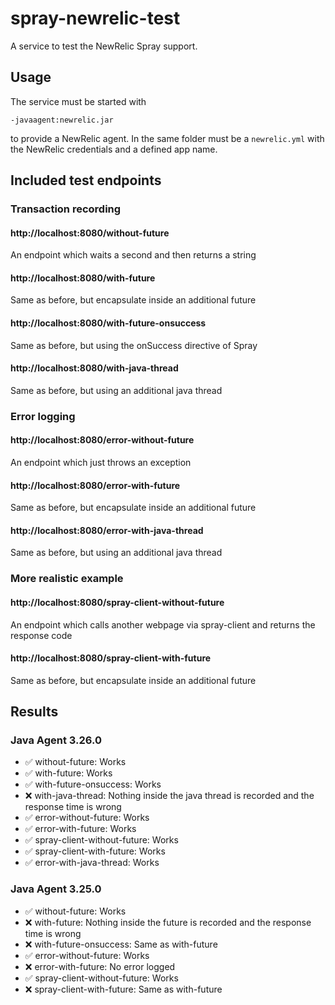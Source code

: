 # spray-newrelic-test
A service to test the NewRelic Spray support.

## Usage
The service must be started with
```
-javaagent:newrelic.jar
```
to provide a NewRelic agent. In the same folder must be a `newrelic.yml` with the 
NewRelic credentials and a defined app name.

## Included test endpoints

### Transaction recording

#### http://localhost:8080/without-future
An endpoint which waits a second and then returns a string

#### http://localhost:8080/with-future
Same as before, but encapsulate inside an additional future

#### http://localhost:8080/with-future-onsuccess
Same as before, but using the onSuccess directive of Spray

#### http://localhost:8080/with-java-thread
Same as before, but using an additional java thread

### Error logging

#### http://localhost:8080/error-without-future
An endpoint which just throws an exception

#### http://localhost:8080/error-with-future
Same as before, but encapsulate inside an additional future

#### http://localhost:8080/error-with-java-thread
Same as before, but using an additional java thread

### More realistic example

#### http://localhost:8080/spray-client-without-future
An endpoint which calls another webpage via spray-client and returns the response code

#### http://localhost:8080/spray-client-with-future
Same as before, but encapsulate inside an additional future

## Results

### Java Agent 3.26.0

- :white_check_mark: without-future: Works
- :white_check_mark: with-future: Works
- :white_check_mark: with-future-onsuccess: Works
- :x: with-java-thread: Nothing inside the java thread is recorded and the response time is wrong
- :white_check_mark: error-without-future: Works
- :white_check_mark: error-with-future: Works
- :white_check_mark: spray-client-without-future: Works
- :white_check_mark: spray-client-with-future: Works
- :white_check_mark: error-with-java-thread: Works

### Java Agent 3.25.0

- :white_check_mark: without-future: Works
- :x: with-future: Nothing inside the future is recorded and the response time is wrong
- :x: with-future-onsuccess: Same as with-future
- :white_check_mark: error-without-future: Works
- :x: error-with-future: No error logged
- :white_check_mark: spray-client-without-future: Works
- :x: spray-client-with-future: Same as with-future